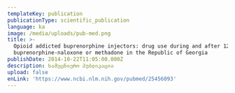 ```yaml
---
templateKey: publication
publicationType: scientific_publication
language: ka
image: /media/uploads/pub-med.png
title: >-
  Opioid addicted buprenorphine injectors: drug use during and after 12-weeks of
  buprenorphine-naloxone or methadone in the Republic of Georgia
publishDate: 2014-10-22T11:05:00.000Z
description: სამეცნიერო პუბლიკაცია
upload: false
enLink: 'https://www.ncbi.nlm.nih.gov/pubmed/25456093'
---
```


